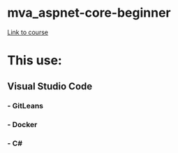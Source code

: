 # mva_aspnet-core-beginner
[Link to course](https://goo.gl/zfuySo)

# This use:
## Visual Studio Code
### - GitLeans
### - Docker
### - C#
